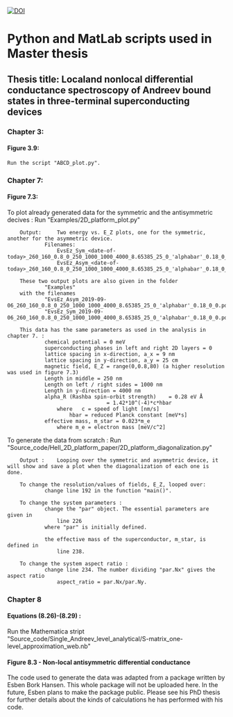 [![DOI](https://zenodo.org/badge/192598166.svg)](https://zenodo.org/badge/latestdoi/192598166)

# Python and MatLab scripts used in Master thesis
## Thesis title: Localand nonlocal differential conductance spectroscopy of Andreev bound states in three-terminal superconducting devices 


### Chapter 3:
#### Figure 3.9: 
	Run the script "ABCD_plot.py".





### Chapter 7:
#### Figure 7.3:
To plot already generated data for the symmetric and the antisymmetric decives : 
				Run "Examples/2D_platform_plot.py"
	 	
		Output:		Two energy vs. E_Z plots, one for the symmetric, another for the asymmetric device.
				Filenames:
					EvsEz_Sym_<date-of-today>_260_160_0.8_0_250_1000_1000_4000_8.65385_25_0_'alphabar'_0.18_0_0
					EvsEz_Asym_<date-of-today>_260_160_0.8_0_250_1000_1000_4000_8.65385_25_0_'alphabar'_0.18_0_0
		
		These two output plots are also given in the folder
				"Examples"
		with the filenames
				"EvsEz_Asym_2019-09-06_260_160_0.8_0_250_1000_1000_4000_8.65385_25_0_'alphabar'_0.18_0_0.pdf"
				"EvsEz_Sym_2019-09-06_260_160_0.8_0_250_1000_1000_4000_8.65385_25_0_'alphabar'_0.18_0_0.pdf"
				
		This data has the same parameters as used in the analysis in chapter 7. :
				chemical potential = 0 meV
				superconducting phases in left and right 2D layers = 0
				lattice spacing in x-direction, a_x = 9 nm
				lattice spacing in y-direction, a_y = 25 cm
				magnetic field, E_Z = range(0,0.8,80) (a higher resolution was used in figure 7.3)
				Length in middle = 250 nm
				Length on left / right sides = 1000 nm
				Length in y-direction = 4000 nm
				alpha_R (Rashba spin-orbit strength) 	= 0.28 eV Å
									= 1.42*10^(-4)*c*hbar
					where 	c = speed of light [nm/s]
						hbar = reduced Planck constant [meV*s]
				effective mass, m_star = 0.023*m_e
					where m_e = electron mass [meV/c^2]
		

To generate the data from scratch : 
				Run "Source_code/Hell_2D_platform_paper/2D_platform_diagonalization.py"
		
		Output : 	Looping over the symmetric and asymmetric device, it will show and save a plot when the diagonalization of each one is done.

		To change the resolution/values of fields, E_Z, looped over:
				change line 192 in the function "main()".
		
		To change the system parameters : 
				change the "par" object. The essential parameters are given in
					line 226
				where "par" is initially defined.
				
				the effective mass of the superconductor, m_star, is defined in 
					line 238.

		To change the system aspect ratio : 
				change line 234. The number dividing "par.Nx" gives the aspect ratio
					aspect_ratio = par.Nx/par.Ny.
		
		
			


### Chapter 8
#### Equations (8.26)-(8.29) :
Run the Mathematica stript
		"Source_code/Single_Andreev_level_analytical/S-matrix_one-level_approximation_web.nb"

#### Figure 8.3 - Non-local antisymmetric differential conductance
The code used to generate the data was adapted from a package written by Esben Bork Hansen.
This whole package will not be uploaded here. In the future, Esben plans to make the package public.
Please see his PhD thesis for further details about the kinds of calculations he has performed with his code.

